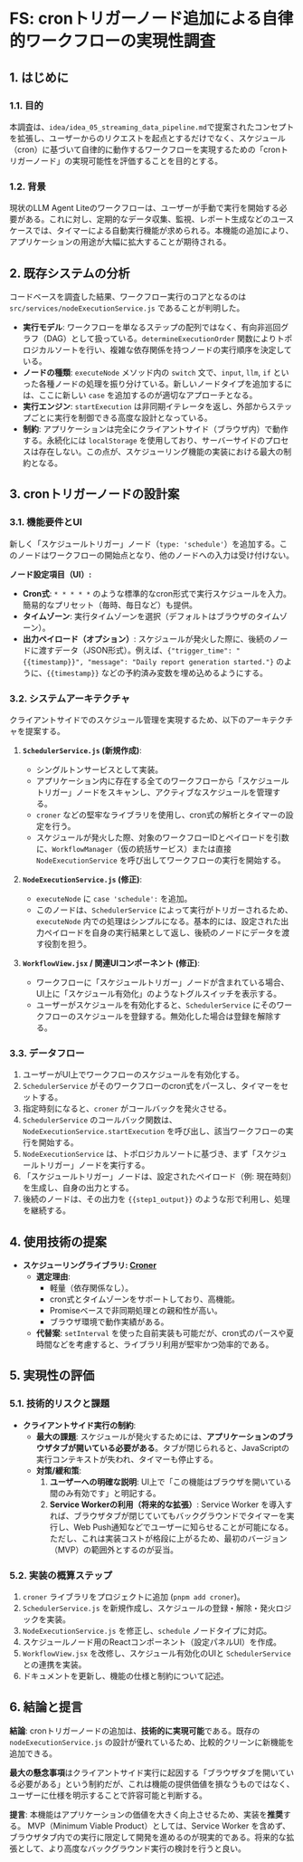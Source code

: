 # FS: cronトリガーノード追加による自律的ワークフローの実現性調査

## 1. はじめに

### 1.1. 目的
本調査は、`idea/idea_05_streaming_data_pipeline.md`で提案されたコンセプトを拡張し、ユーザーからのリクエストを起点とするだけでなく、スケジュール（cron）に基づいて自律的に動作するワークフローを実現するための「cronトリガーノード」の実現可能性を評価することを目的とする。

### 1.2. 背景
現状のLLM Agent Liteのワークフローは、ユーザーが手動で実行を開始する必要がある。これに対し、定期的なデータ収集、監視、レポート生成などのユースケースでは、タイマーによる自動実行機能が求められる。本機能の追加により、アプリケーションの用途が大幅に拡大することが期待される。

## 2. 既存システムの分析

コードベースを調査した結果、ワークフロー実行のコアとなるのは `src/services/nodeExecutionService.js` であることが判明した。

-   **実行モデル**: ワークフローを単なるステップの配列ではなく、有向非巡回グラフ（DAG）として扱っている。`determineExecutionOrder` 関数によりトポロジカルソートを行い、複雑な依存関係を持つノードの実行順序を決定している。
-   **ノードの種類**: `executeNode` メソッド内の `switch` 文で、`input`, `llm`, `if` といった各種ノードの処理を振り分けている。新しいノードタイプを追加するには、ここに新しい `case` を追加するのが適切なアプローチとなる。
-   **実行エンジン**: `startExecution` は非同期イテレータを返し、外部からステップごとに実行を制御できる高度な設計となっている。
-   **制約**: アプリケーションは完全にクライアントサイド（ブラウザ内）で動作する。永続化には `localStorage` を使用しており、サーバーサイドのプロセスは存在しない。この点が、スケジューリング機能の実装における最大の制約となる。

## 3. cronトリガーノードの設計案

### 3.1. 機能要件とUI

新しく「スケジュールトリガー」ノード（`type: 'schedule'`）を追加する。このノードはワークフローの開始点となり、他のノードへの入力は受け付けない。

**ノード設定項目（UI）:**

-   **Cron式**: `* * * * *` のような標準的なcron形式で実行スケジュールを入力。簡易的なプリセット（毎時、毎日など）も提供。
-   **タイムゾーン**: 実行タイムゾーンを選択（デフォルトはブラウザのタイムゾーン）。
-   **出力ペイロード（オプション）**: スケジュールが発火した際に、後続のノードに渡すデータ（JSON形式）。例えば、`{"trigger_time": "{{timestamp}}", "message": "Daily report generation started."}` のように、`{{timestamp}}` などの予約済み変数を埋め込めるようにする。

### 3.2. システムアーキテクチャ

クライアントサイドでのスケジュール管理を実現するため、以下のアーキテクチャを提案する。

1.  **`SchedulerService.js` (新規作成)**:
    *   シングルトンサービスとして実装。
    *   アプリケーション内に存在する全てのワークフローから「スケジュールトリガー」ノードをスキャンし、アクティブなスケジュールを管理する。
    *   `croner` などの堅牢なライブラリを使用し、cron式の解析とタイマーの設定を行う。
    *   スケジュールが発火した際、対象のワークフローIDとペイロードを引数に、`WorkflowManager`（仮の統括サービス）または直接 `NodeExecutionService` を呼び出してワークフローの実行を開始する。

2.  **`NodeExecutionService.js` (修正)**:
    *   `executeNode` に `case 'schedule':` を追加。
    *   このノードは、`SchedulerService` によって実行がトリガーされるため、`executeNode` 内での処理はシンプルになる。基本的には、設定された出力ペイロードを自身の実行結果として返し、後続のノードにデータを渡す役割を担う。

3.  **`WorkflowView.jsx` / 関連UIコンポーネント (修正)**:
    *   ワークフローに「スケジュールトリガー」ノードが含まれている場合、UI上に「スケジュール有効化」のようなトグルスイッチを表示する。
    *   ユーザーがスケジュールを有効化すると、`SchedulerService` にそのワークフローのスケジュールを登録する。無効化した場合は登録を解除する。

### 3.3. データフロー

1.  ユーザーがUI上でワークフローのスケジュールを有効化する。
2.  `SchedulerService` がそのワークフローのcron式をパースし、タイマーをセットする。
3.  指定時刻になると、`croner` がコールバックを発火させる。
4.  `SchedulerService` のコールバック関数は、`NodeExecutionService.startExecution` を呼び出し、該当ワークフローの実行を開始する。
5.  `NodeExecutionService` は、トポロジカルソートに基づき、まず「スケジュールトリガー」ノードを実行する。
6.  「スケジュールトリガー」ノードは、設定されたペイロード（例: 現在時刻）を生成し、自身の出力とする。
7.  後続のノードは、その出力を `{{step1_output}}` のような形で利用し、処理を継続する。

## 4. 使用技術の提案

-   **スケジューリングライブラリ: [Croner](https://github.com/Hexagon/croner)**
    *   **選定理由**:
        *   軽量（依存関係なし）。
        *   cron式とタイムゾーンをサポートしており、高機能。
        *   Promiseベースで非同期処理との親和性が高い。
        *   ブラウザ環境で動作実績がある。
    *   **代替案**: `setInterval` を使った自前実装も可能だが、cron式のパースや夏時間などを考慮すると、ライブラリ利用が堅牢かつ効率的である。

## 5. 実現性の評価

### 5.1. 技術的リスクと課題

-   **クライアントサイド実行の制約**:
    *   **最大の課題**: スケジュールが発火するためには、**アプリケーションのブラウザタブが開いている必要がある**。タブが閉じられると、JavaScriptの実行コンテキストが失われ、タイマーも停止する。
    *   **対策/緩和策**:
        1.  **ユーザーへの明確な説明**: UI上で「この機能はブラウザを開いている間のみ有効です」と明記する。
        2.  **Service Workerの利用（将来的な拡張）**: Service Worker を導入すれば、ブラウザタブが閉じていてもバックグラウンドでタイマーを実行し、Web Push通知などでユーザーに知らせることが可能になる。ただし、これは実装コストが格段に上がるため、最初のバージョン（MVP）の範囲外とするのが妥当。

### 5.2. 実装の概算ステップ

1.  `croner` ライブラリをプロジェクトに追加 (`pnpm add croner`)。
2.  `SchedulerService.js` を新規作成し、スケジュールの登録・解除・発火ロジックを実装。
3.  `NodeExecutionService.js` を修正し、`schedule` ノードタイプに対応。
4.  スケジュールノード用のReactコンポーネント（設定パネルUI）を作成。
5.  `WorkflowView.jsx` を改修し、スケジュール有効化のUIと `SchedulerService` との連携を実装。
6.  ドキュメントを更新し、機能の仕様と制約について記述。

## 6. 結論と提言

**結論**:
cronトリガーノードの追加は、**技術的に実現可能**である。既存の `nodeExecutionService.js` の設計が優れているため、比較的クリーンに新機能を追加できる。

**最大の懸念事項**はクライアントサイド実行に起因する「ブラウザタブを開いている必要がある」という制約だが、これは機能の提供価値を損なうものではなく、ユーザーに仕様を明示することで許容可能と判断する。

**提言**:
本機能はアプリケーションの価値を大きく向上させるため、実装を**推奨**する。
MVP（Minimum Viable Product）としては、Service Worker を含めず、ブラウザタブ内での実行に限定して開発を進めるのが現実的である。将来的な拡張として、より高度なバックグラウンド実行の検討を行うと良い。
